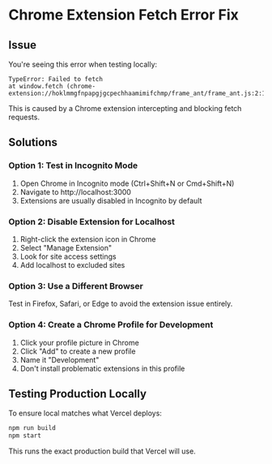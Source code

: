 # Chrome Extension Fetch Error Fix

## Issue
You're seeing this error when testing locally:
```
TypeError: Failed to fetch
at window.fetch (chrome-extension://hoklmmgfnpapgjgcpechhaamimifchmp/frame_ant/frame_ant.js:2:12357)
```

This is caused by a Chrome extension intercepting and blocking fetch requests.

## Solutions

### Option 1: Test in Incognito Mode
1. Open Chrome in Incognito mode (Ctrl+Shift+N or Cmd+Shift+N)
2. Navigate to http://localhost:3000
3. Extensions are usually disabled in Incognito by default

### Option 2: Disable Extension for Localhost
1. Right-click the extension icon in Chrome
2. Select "Manage Extension"
3. Look for site access settings
4. Add localhost to excluded sites

### Option 3: Use a Different Browser
Test in Firefox, Safari, or Edge to avoid the extension issue entirely.

### Option 4: Create a Chrome Profile for Development
1. Click your profile picture in Chrome
2. Click "Add" to create a new profile
3. Name it "Development" 
4. Don't install problematic extensions in this profile

## Testing Production Locally
To ensure local matches what Vercel deploys:
```bash
npm run build
npm start
```

This runs the exact production build that Vercel will use.